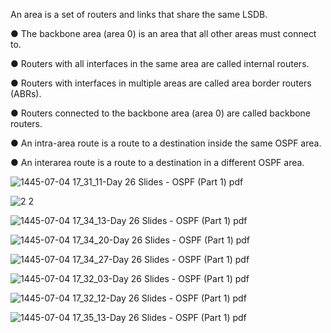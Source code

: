 An area is a set of routers and links that share the same LSDB. 

● The backbone area (area 0) is an area that all other areas must connect to. 

● Routers with all interfaces in the same area are called internal routers. 

● Routers with interfaces in multiple areas are called area border routers (ABRs). 

● Routers connected to the backbone area (area 0) are called backbone routers. 

● An intra-area route is a route to a destination inside the same OSPF area. 

● An interarea route is a route to a destination in a different OSPF area.

![1445-07-04 17_31_11-Day 26 Slides - OSPF (Part 1) pdf](https://github.com/0xVoLk/CCNA-Note/assets/100092212/60650966-efa7-4c6d-9079-d1213eae5f51)

![2 2](https://github.com/0xVoLk/CCNA-Note/assets/100092212/125ebf0d-8592-4b09-ae0a-69c1e2269ace)

![1445-07-04 17_34_13-Day 26 Slides - OSPF (Part 1) pdf](https://github.com/0xVoLk/CCNA-Note/assets/100092212/16c97242-5f95-4e3e-abda-47aa42493291)

![1445-07-04 17_34_20-Day 26 Slides - OSPF (Part 1) pdf](https://github.com/0xVoLk/CCNA-Note/assets/100092212/6ef7a233-ae1b-4cb4-9d01-4af4ccee4460)

![1445-07-04 17_34_27-Day 26 Slides - OSPF (Part 1) pdf](https://github.com/0xVoLk/CCNA-Note/assets/100092212/e2ff61c6-d350-4820-9038-2186921874d9)

![1445-07-04 17_32_03-Day 26 Slides - OSPF (Part 1) pdf](https://github.com/0xVoLk/CCNA-Note/assets/100092212/b7f77c5d-67ab-4cc4-baf9-edc22bd8f080)

![1445-07-04 17_32_12-Day 26 Slides - OSPF (Part 1) pdf](https://github.com/0xVoLk/CCNA-Note/assets/100092212/db567926-bc14-441f-849f-d8dd75efdbec)

![1445-07-04 17_35_13-Day 26 Slides - OSPF (Part 1) pdf](https://github.com/0xVoLk/CCNA-Note/assets/100092212/456b803f-1ced-4fe9-aba4-858d571c67c5)
